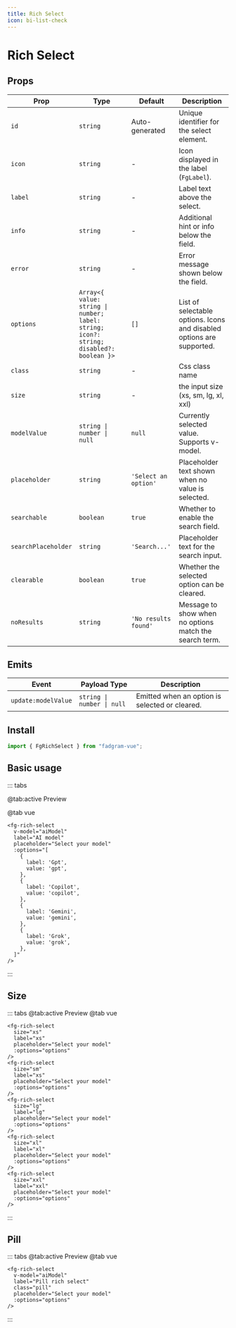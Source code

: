 ```yaml
---
title: Rich Select
icon: bi-list-check
---
```


<script setup lang="ts">
    import { ref } from 'vue';
    const options = ref([
        {
            label: "Gpt",
            value: 'gpt',
        },
        {
            label:"Copilot",
            value: 'copilot',
        },
        {
            label: "Gemini",
            value: 'gemini'
        },
        {
            label: "Grok",
            value: 'grok',
        },
    ]);

    const aiModel = ref('');
</script>

# Rich Select

## Props

| Prop                | Type                                                                                   | Default              | Description                                                           |
| ------------------- | -------------------------------------------------------------------------------------- | -------------------- | --------------------------------------------------------------------- |
| `id`                | `string`                                                                               | Auto-generated       | Unique identifier for the select element.                             |
| `icon`              | `string`                                                                               | -                    | Icon displayed in the label (`FgLabel`).                              |
| `label`             | `string`                                                                               | -                    | Label text above the select.                                          |
| `info`              | `string`                                                                               | -                    | Additional hint or info below the field.                              |
| `error`             | `string`                                                                               | -                    | Error message shown below the field.                                  |
| `options`           | `Array<{ value: string \| number; label: string; icon?: string; disabled?: boolean }>` | `[]`                 | List of selectable options. Icons and disabled options are supported. |
| `class`             | `string`                                                                               | -                    | Css class name                                                        |
| `size`              | `string`                                                                               | -                    | the input size (xs, sm, lg, xl, xxl)                                  |
| `modelValue`        | `string \| number \| null`                                                             | `null`               | Currently selected value. Supports v-model.                           |
| `placeholder`       | `string`                                                                               | `'Select an option'` | Placeholder text shown when no value is selected.                     |
| `searchable`        | `boolean`                                                                              | `true`               | Whether to enable the search field.                                   |
| `searchPlaceholder` | `string`                                                                               | `'Search...'`        | Placeholder text for the search input.                                |
| `clearable`         | `boolean`                                                                              | `true`               | Whether the selected option can be cleared.                           |
| `noResults`         | `string`                                                                               | `'No results found'` | Message to show when no options match the search term.                |

## Emits

| Event               | Payload Type               | Description                                    |
| ------------------- | -------------------------- | ---------------------------------------------- |
| `update:modelValue` | `string \| number \| null` | Emitted when an option is selected or cleared. |

## Install

```ts
import { FgRichSelect } from "fadgram-vue";
```

## Basic usage

::: tabs

@tab:active Preview

<fg-rich-select v-model="aiModel" label="AI model" placeholder="Select your model" :options="options"/>

@tab vue

```vue
<fg-rich-select
  v-model="aiModel"
  label="AI model"
  placeholder="Select your model"
  :options="[
    {
      label: 'Gpt',
      value: 'gpt',
    },
    {
      label: 'Copilot',
      value: 'copilot',
    },
    {
      label: 'Gemini',
      value: 'gemini',
    },
    {
      label: 'Grok',
      value: 'grok',
    },
  ]"
/>
```

:::

## Size

::: tabs
@tab:active Preview
<fg-rich-select v-for="size in $sizes" :key="size" :size="size" v-model="aiModel" :label="size" placeholder="Select your model" :options="options"/>
@tab vue

```vue
<fg-rich-select
  size="xs"
  label="xs"
  placeholder="Select your model"
  :options="options"
/>
<fg-rich-select
  size="sm"
  label="xs"
  placeholder="Select your model"
  :options="options"
/>
<fg-rich-select
  size="lg"
  label="lg"
  placeholder="Select your model"
  :options="options"
/>
<fg-rich-select
  size="xl"
  label="xl"
  placeholder="Select your model"
  :options="options"
/>
<fg-rich-select
  size="xxl"
  label="xxl"
  placeholder="Select your model"
  :options="options"
/>
```

:::

## Pill

::: tabs
@tab:active Preview
<fg-rich-select v-model="aiModel" label="Pill rich select" class="pill" placeholder="Select your model" :options="options"/>
@tab vue

```vue
<fg-rich-select
  v-model="aiModel"
  label="Pill rich select"
  class="pill"
  placeholder="Select your model"
  :options="options"
/>
```

:::
